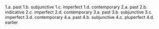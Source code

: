 1.a. past
1.b. subjunctive
1.c. imperfect
1.d. contemporary
2.a. past
2.b. indicative
2.c. imperfect
2.d. contemporary
3.a. past
3.b. subjunctive
3.c. imperfect
3.d. contemporary
4.a. past
4.b. subjunctive
4.c. pluperfect
4.d. earlier
